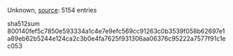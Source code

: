 Unknown, [source](https://dxvkcachehost.codepotatoes.de): 5154 entries

sha512sum 800140fef5c7850e593334a1c4e7e9efc569cc91263c0b3539f058b62697e1a89eb62b5244e124ca2c3b0e4fa7625f931306aa06376c95222a7577f91c1ec053
